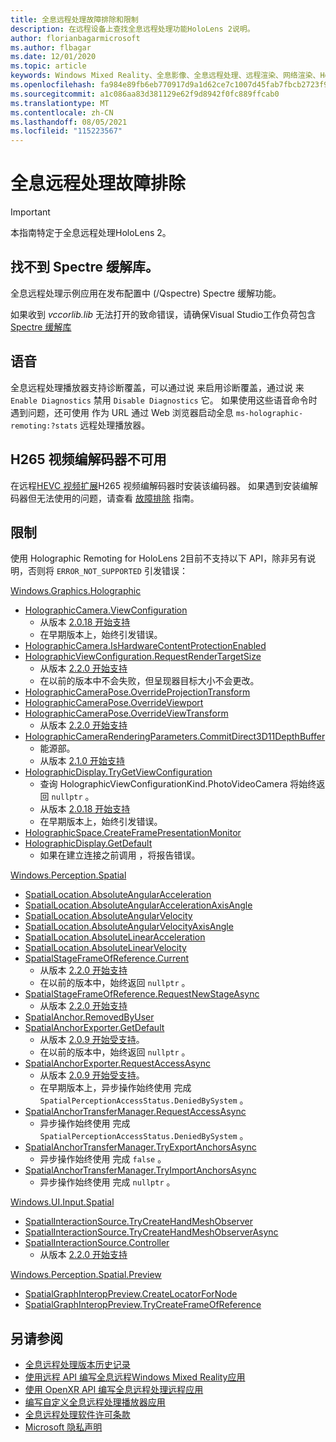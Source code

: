 ```yaml
---
title: 全息远程处理故障排除和限制
description: 在远程设备上查找全息远程处理功能HoloLens 2说明。
author: florianbagarmicrosoft
ms.author: flbagar
ms.date: 12/01/2020
ms.topic: article
keywords: Windows Mixed Reality、全息影像、全息远程处理、远程渲染、网络渲染、HoloLens、远程全息影像、故障排除、帮助、混合现实头戴显示设备、Windows 混合现实头戴显示设备、虚拟现实头戴显示设备
ms.openlocfilehash: fa984e89fb6eb770917d9a1d62ce7c1007d45fab7fbcb2723f9642ac81814054
ms.sourcegitcommit: a1c086aa83d381129e62f9d8942f0fc889ffcab0
ms.translationtype: MT
ms.contentlocale: zh-CN
ms.lasthandoff: 08/05/2021
ms.locfileid: "115223567"
---
```

# <a name="holographic-remoting-troubleshooting"></a>全息远程处理故障排除

> [!IMPORTANT]
> 本指南特定于全息远程处理HoloLens 2。

## <a name="spectre-mitigated-libraries-not-found"></a>找不到 Spectre 缓解库。

全息远程处理示例应用在发布配置中 (/Qspectre) Spectre 缓解功能。

如果收到 *vccorlib.lib* 无法打开的致命错误，请确保Visual Studio工作负荷包含 [Spectre 缓解库](/cpp/build/reference/qspectre)

## <a name="speech"></a>语音

全息远程处理播放器支持诊断覆盖，可以通过说 来启用诊断覆盖，通过说 来 ```Enable Diagnostics``` 禁用 ```Disable Diagnostics``` 它。 如果使用这些语音命令时遇到问题，还可使用 作为 URL 通过 Web 浏览器启动全息 ```ms-holographic-remoting:?stats``` 远程处理播放器。

## <a name="h265-video-codec-not-available"></a>H265 视频编解码器不可用

在远程[HEVC 视频扩展](https://www.microsoft.com/p/hevc-video-extensions/9nmzlz57r3t7)H265 视频编解码器时安装该编码器。 如果遇到安装编解码器但无法使用的问题，请查看 [故障排除](/azure/remote-rendering/resources/troubleshoot#h265-codec-not-available) 指南。

## <a name="limitations"></a>限制

使用 Holographic Remoting for HoloLens 2目前不支持以下 API，除非另有说明，否则将 ```ERROR_NOT_SUPPORTED``` 引发错误：

[Windows.Graphics.Holographic](/uwp/api/windows.graphics.holographic)

* [HolographicCamera.ViewConfiguration](/uwp/api/windows.graphics.holographic.holographiccamera.viewconfiguration)
  - 从版本 [2.0.18 开始支持](holographic-remoting-version-history.md#v2.0.18)
  - 在早期版本上，始终引发错误。
* [HolographicCamera.IsHardwareContentProtectionEnabled](/uwp/api/windows.graphics.holographic.holographiccamera.ishardwarecontentprotectionenabled#Windows_Graphics_Holographic_HolographicCamera_IsHardwareContentProtectionEnabled)
* [HolographicViewConfiguration.RequestRenderTargetSize](/uwp/api/windows.graphics.holographic.holographicviewconfiguration.requestrendertargetsize#Windows_Graphics_Holographic_HolographicViewConfiguration_RequestRenderTargetSize_Windows_Foundation_Size_)
  - 从版本 [2.2.0 开始支持](holographic-remoting-version-history.md#v2.2.0)
  - 在以前的版本中不会失败，但呈现器目标大小不会更改。
* [HolographicCameraPose.OverrideProjectionTransform](/uwp/api/windows.graphics.holographic.holographiccamerapose.overrideprojectiontransform)
* [HolographicCameraPose.OverrideViewport](/uwp/api/windows.graphics.holographic.holographiccamerapose.overrideviewport)
* [HolographicCameraPose.OverrideViewTransform](/uwp/api/windows.graphics.holographic.holographiccamerapose.overrideviewtransform)
  - 从版本 [2.2.0 开始支持](holographic-remoting-version-history.md#v2.2.0)
* [HolographicCameraRenderingParameters.CommitDirect3D11DepthBuffer](/uwp/api/windows.graphics.holographic.holographiccamerarenderingparameters.commitdirect3d11depthbuffer#Windows_Graphics_Holographic_HolographicCameraRenderingParameters_CommitDirect3D11DepthBuffer_Windows_Graphics_DirectX_Direct3D11_IDirect3DSurface_)
  - 能源部。
  - 从版本 [2.1.0 开始支持](holographic-remoting-version-history.md#v2.1.0)
* [HolographicDisplay.TryGetViewConfiguration](/uwp/api/windows.graphics.holographic.holographicdisplay.trygetviewconfiguration)
  - 查询 HolographicViewConfigurationKind.PhotoVideoCamera 将始终返回 ```nullptr``` 。
  - 从版本 [2.0.18 开始支持](holographic-remoting-version-history.md#v2.0.18)
  - 在早期版本上，始终引发错误。
* [HolographicSpace.CreateFramePresentationMonitor](/uwp/api/windows.graphics.holographic.holographicspace.createframepresentationmonitor)
* [HolographicDisplay.GetDefault](/uwp/api/windows.graphics.holographic.holographicdisplay.getdefault#Windows_Graphics_Holographic_HolographicDisplay_GetDefault)
  - 如果在建立连接之前调用 ，将报告错误。


[Windows.Perception.Spatial](/uwp/api/windows.perception.spatial)

* [SpatialLocation.AbsoluteAngularAcceleration](/uwp/api/windows.perception.spatial.spatiallocation.absoluteangularacceleration)
* [SpatialLocation.AbsoluteAngularAccelerationAxisAngle](/uwp/api/windows.perception.spatial.spatiallocation.absoluteangularaccelerationaxisangle)
* [SpatialLocation.AbsoluteAngularVelocity](/uwp/api/windows.perception.spatial.spatiallocation.absoluteangularvelocity)
* [SpatialLocation.AbsoluteAngularVelocityAxisAngle](/uwp/api/windows.perception.spatial.spatiallocation.absoluteangularvelocityaxisangle)
* [SpatialLocation.AbsoluteLinearAcceleration](/uwp/api/windows.perception.spatial.spatiallocation.absolutelinearacceleration)
* [SpatialLocation.AbsoluteLinearVelocity](/uwp/api/windows.perception.spatial.spatiallocation.absolutelinearvelocity)
* [SpatialStageFrameOfReference.Current](/uwp/api/windows.perception.spatial.spatialstageframeofreference.current)
  - 从版本 [2.2.0 开始支持](holographic-remoting-version-history.md#v2.2.0)
  - 在以前的版本中，始终返回 ```nullptr``` 。
* [SpatialStageFrameOfReference.RequestNewStageAsync](/uwp/api/windows.perception.spatial.spatialstageframeofreference.requestnewstageasync)
  - 从版本 [2.2.0 开始支持](holographic-remoting-version-history.md#v2.2.0)
* [SpatialAnchor.RemovedByUser](/uwp/api/windows.perception.spatial.spatialanchor.removedbyuser)
* [SpatialAnchorExporter.GetDefault](/uwp/api/windows.perception.spatial.spatialanchorexporter.getdefault
)
  - 从版本 [2.0.9 开始受支持](holographic-remoting-version-history.md#v2.0.9)。 
  - 在以前的版本中，始终返回 ```nullptr``` 。 
* [SpatialAnchorExporter.RequestAccessAsync](/uwp/api/windows.perception.spatial.spatialanchorexporter.requestaccessasync
)
  - 从版本 [2.0.9 开始受支持](holographic-remoting-version-history.md#v2.0.9)。 
  - 在早期版本上，异步操作始终使用 完成 ```SpatialPerceptionAccessStatus.DeniedBySystem``` 。
* [SpatialAnchorTransferManager.RequestAccessAsync](/uwp/api/windows.perception.spatial.spatialanchortransfermanager.requestaccessasync#Windows_Perception_Spatial_SpatialAnchorTransferManager_RequestAccessAsync)
  - 异步操作始终使用 完成 ```SpatialPerceptionAccessStatus.DeniedBySystem``` 。
* [SpatialAnchorTransferManager.TryExportAnchorsAsync](/uwp/api/windows.perception.spatial.spatialanchortransfermanager.tryexportanchorsasync#Windows_Perception_Spatial_SpatialAnchorTransferManager_TryExportAnchorsAsync_Windows_Foundation_Collections_IIterable_Windows_Foundation_Collections_IKeyValuePair_System_String_Windows_Perception_Spatial_SpatialAnchor___Windows_Storage_Streams_IOutputStream_)
  - 异步操作始终使用 完成 ```false``` 。
* [SpatialAnchorTransferManager.TryImportAnchorsAsync](/uwp/api/windows.perception.spatial.spatialanchortransfermanager.tryimportanchorsasync
)
  - 异步操作始终使用 完成 ```nullptr``` 。

[Windows.UI.Input.Spatial](/uwp/api/windows.ui.input.spatial)

* [SpatialInteractionSource.TryCreateHandMeshObserver](/uwp/api/windows.ui.input.spatial.spatialinteractionsource.trycreatehandmeshobserver#Windows_UI_Input_Spatial_SpatialInteractionSource_TryCreateHandMeshObserver)
* [SpatialInteractionSource.TryCreateHandMeshObserverAsync](/uwp/api/windows.ui.input.spatial.spatialinteractionsource.trycreatehandmeshobserverasync)
* [SpatialInteractionSource.Controller](/uwp/api/windows.ui.input.spatial.spatialinteractionsource.controller#Windows_UI_Input_Spatial_SpatialInteractionSource_Controller)
  - 从版本 [2.2.0 开始支持](holographic-remoting-version-history.md#v2.2.0)

[Windows.Perception.Spatial.Preview](/uwp/api/windows.perception.spatial.preview)

* [SpatialGraphInteropPreview.CreateLocatorForNode](/uwp/api/windows.perception.spatial.preview.spatialgraphinteroppreview.createlocatorfornode)
* [SpatialGraphInteropPreview.TryCreateFrameOfReference](/uwp/api/windows.perception.spatial.preview.spatialgraphinteroppreview.trycreateframeofreference)

## <a name="see-also"></a>另请参阅
* [全息远程处理版本历史记录](holographic-remoting-version-history.md)
* [使用远程 API 编写全息远程Windows Mixed Reality应用](holographic-remoting-create-remote-wmr.md)
* [使用 OpenXR API 编写全息远程处理远程应用](holographic-remoting-create-remote-openxr.md)
* [编写自定义全息远程处理播放器应用](holographic-remoting-create-player.md)
* [全息远程处理软件许可条款](/legal/mixed-reality/microsoft-holographic-remoting-software-license-terms)
* [Microsoft 隐私声明](https://go.microsoft.com/fwlink/?LinkId=521839)